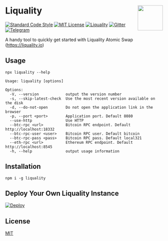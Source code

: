 # Liquality <img align="right" src="https://raw.githubusercontent.com/liquality/chainabstractionlayer/master/liquality-logo.png" height="80px" />

[![Standard Code Style](https://img.shields.io/badge/codestyle-standard-brightgreen.svg)](https://github.com/standard/standard)
[![MIT License](https://img.shields.io/badge/license-MIT-brightgreen.svg)](./LICENSE.md)
[![Liquality](https://img.shields.io/npm/dt/liquality.svg)](https://npmjs.com/package/liquality)
[![Gitter](https://img.shields.io/gitter/room/liquality/Lobby.svg)](https://gitter.im/liquality/Lobby?source=orgpage)
[![Telegram](https://img.shields.io/badge/chat-on%20telegram-blue.svg)](https://t.me/Liquality)


A handy tool to quickly get started with Liquality Atomic Swap (https://liquality.io)


## Usage

```
npx liquality --help

Usage: liquality [options]

Options:
  -V, --version            output the version number
  -s, --skip-latest-check  Use the most recent version available on the disk
  -d, --do-not-open        Do not open the application link in the browser
  -p, --port <port>        Application port. Default 8080
  --use-http               Use HTTP
  --btc-rpc <url>          Bitcoin RPC endpoint. Default http://localhost:18332
  --btc-rpc-user <user>    Bitcoin RPC user. Default bitcoin
  --btc-rpc-pass <pass>    Bitcoin RPC pass. Default local321
  --eth-rpc <url>          Ethereum RPC endpoint. Default http://localhost:8545
  -h, --help               output usage information
```

## Installation

```
npm i -g liquality
```


## Deploy Your Own Liquality Instance

[![Deploy](https://www.herokucdn.com/deploy/button.svg)](https://heroku.com/deploy)


## License

[MIT](./LICENSE.md)
